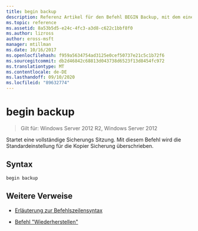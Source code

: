 ```yaml
---
title: begin backup
description: Referenz Artikel für den Befehl BEGIN Backup, mit dem eine vollständige Sicherungs Sitzung gestartet wird.
ms.topic: reference
ms.assetid: 8a53b5d5-e24c-4fc3-a3d8-c622c1bbf8f0
ms.author: lizross
author: eross-msft
manager: mtillman
ms.date: 10/16/2017
ms.openlocfilehash: f959a5634754ad3125e0cef50737e21c5c1b72f6
ms.sourcegitcommit: db2d46842c68813d043738d6523f13d8454fc972
ms.translationtype: MT
ms.contentlocale: de-DE
ms.lasthandoff: 09/10/2020
ms.locfileid: "89632774"
---
```

# <a name="begin-backup"></a>begin backup

> Gilt für: Windows Server 2012 R2, Windows Server 2012

Startet eine vollständige Sicherungs Sitzung. Mit diesem Befehl wird die Standardeinstellung für die Kopier Sicherung überschrieben.

## <a name="syntax"></a>Syntax

```
begin backup
```

## <a name="additional-references"></a>Weitere Verweise

- [Erläuterung zur Befehlszeilensyntax](command-line-syntax-key.md)

- [Befehl "Wiederherstellen"](begin-restore.md)
